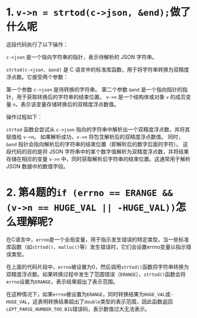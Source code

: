 # 1. `v->n = strtod(c->json, &end);`做了什么呢

这段代码执行了以下操作：

`c->json` 是一个指向字符串的指针，表示待解析的 JSON 字符串。

`strtod(c->json, &end)` 是 C 语言中的标准库函数，用于将字符串转换为双精度浮点数。它接受两个参数：

第一个参数 `c->json` 是待转换的字符串。
第二个参数 `&end` 是一个指向指针的指针，用于获取转换后的字符串的结束位置。
`v->n` 是一个结构体或对象 `v` 的成员变量 `n`，表示该变量存储转换后的双精度浮点数值。

操作过程如下：

`strtod` 函数会尝试从 `c->json` 指向的字符串中解析出一个双精度浮点数，并将其赋值给 `v->n`。
如果解析成功，`v->n` 将包含解析后的双精度浮点数值。
同时，`&end` 指针会指向解析后的字符串的结束位置（即解析后的数字后面的字符）。
这段代码的目的是将 JSON 字符串中的某个数字值解析为双精度浮点数，并将结果存储在相应的变量 `v->n` 中，同时获取解析后字符串的结束位置。这通常用于解析 JSON 数据中的数值字段。

# 2. 第4题的`if (errno == ERANGE && (v->n == HUGE_VAL || -HUGE_VAL))`怎么理解呢?

在C语言中，`errno`是一个全局变量，用于指示发生错误的特定类型。当一些标准库函数（如`strtod()`、`malloc()`等）发生错误时，它们会设置errno变量以指示错误类型。

在上面的代码片段中，`errno`被设置为0，然后调用`strtod()`函数将字符串转换为双精度浮点数。如果转换过程中发生了范围错误（`ERANGE`），`strtod()`函数会将`errno`设置为`ERANGE`，表示结果超出了表示范围。

在这种情况下，如果`errno`被设置为`ERANGE`，同时转换结果为`HUGE_VAL`或`-HUGE_VAL`，这表明转换结果超出了`double`类型的表示范围，因此函数返回`LEPT_PARSE_NUMBER_TOO_BIG`错误码，表示数值过大无法表示。